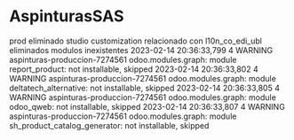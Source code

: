 # AspinturasSAS
prod
eliminado studio customization relacionado con l10n_co_edi_ubl
eliminados modulos inexistentes
2023-02-14 20:36:33,799 4 WARNING aspinturas-produccion-7274561 odoo.modules.graph: module report_product: not installable, skipped
2023-02-14 20:36:33,802 4 WARNING aspinturas-produccion-7274561 odoo.modules.graph: module deltatech_alternative: not installable, skipped
2023-02-14 20:36:33,805 4 WARNING aspinturas-produccion-7274561 odoo.modules.graph: module odoo_qweb: not installable, skipped
2023-02-14 20:36:33,807 4 WARNING aspinturas-produccion-7274561 odoo.modules.graph: module sh_product_catalog_generator: not installable, skipped
